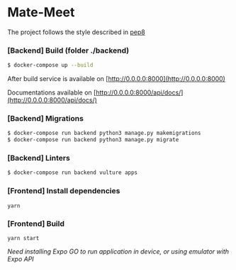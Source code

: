 # Mate-Meet

The project follows the style described in [pep8](https://www.python.org/dev/peps/pep-0008/)

### [Backend] Build (folder ./backend)

```bash
$ docker-compose up --build
```

After build service is available on [http://0.0.0.0:8000](http://0.0.0.0:8000)

Documentations available on [http://0.0.0.0:8000/api/docs/](http://0.0.0.0:8000/api/docs/)


### [Backend] Migrations

```bash
$ docker-compose run backend python3 manage.py makemigrations
$ docker-compose run backend python3 manage.py migrate
```

### [Backend] Linters

```bash
$ docker-compose run backend vulture apps
```

### [Frontend] Install dependencies
```
yarn
```

### [Frontend] Build
```
yarn start
```
*Need installing Expo GO to run application in device, or using emulator with Expo API*
